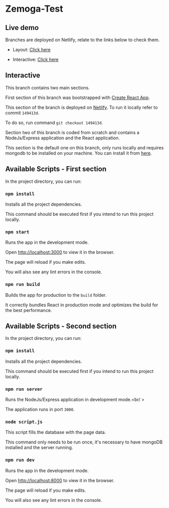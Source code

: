 # Zemoga-Test

## Live demo

Branches are deployed on Netlify, relate to the links below to check them.

- Layout: [Click here](https://nervous-ritchie-f6b438.netlify.app)

* Interactive: [Click here](https://blissful-nobel-ba04ce.netlify.app/)

## Interactive

This branch contains two main sections.

First section of this branch was bootstrapped with [Create React App](https://github.com/facebook/create-react-app).<br />

This section of the branch is deployed on [Netlify](https://blissful-nobel-ba04ce.netlify.app/). To run it locally refer to commit `149413d`.

To do so, run command `git checkout 149413d`.

Section two of this branch is coded from scratch and contains a NodeJs/Express application and the React application.

This section is the default one on this branch, only runs locally and requires mongodb to be installed on your machine. You can install it from [here]([https://docs.mongodb.com/manual/installation/).<br />

## Available Scripts - First section

In the project directory, you can run:

### `npm install`

Installs all the project dependencies.<br />

This command should be executed first if you intend to run this project locally.

### `npm start`

Runs the app in the development mode.<br />

Open [http://localhost:3000](http://localhost:3000) to view it in the browser.

The page will reload if you make edits.<br />

You will also see any lint errors in the console.

### `npm run build`

Builds the app for production to the `build` folder.<br />

It correctly bundles React in production mode and optimizes the build for the best performance.

## Available Scripts - Second section

In the project directory, you can run:

### `npm install`

Installs all the project dependencies.<br />

This command should be executed first if you intend to run this project locally.

### `npm run server`

Runs the NodeJs/Express application in development mode.<br/ >

The application runs in port `3000`.

### `node script.js`

This script fills the database with the page data.<br />

This command only needs to be run once, it's necessary to have mongoDB installed and the server running.

### `npm run dev`

Runs the app in the development mode.<br />

Open [http://localhost:8000](http://localhost:8000) to view it in the browser.

The page will reload if you make edits.<br />

You will also see any lint errors in the console.
